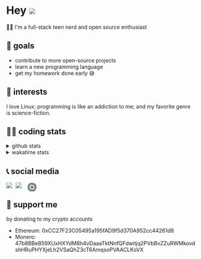 # Hey <img width="35" src="https://raw.githubusercontent.com/aemmadi/aemmadi/master/wave.gif" />
👨‍💻 I'm a full-stack teen nerd and open source enthusiast

## 🥅 goals

* contribute to more open-source projects
* learn a new programming language
* get my homework done early 😅

## 🧐 interests

I love Linux; programming is like an addiction to me; and my favorite genre is science-fiction.

## 👨‍💻 coding stats

<details>
  <summary>github stats</summary>

  <img width="768" src="https://github-profile-trophy.vercel.app/?username=poseidoncoder&no-border=true&theme=nord&no-frame=true" />
  <div style="display: inline-block">
    <img src="https://github-readme-stats.vercel.app/api/top-langs/?username=poseidoncoder&theme=nord&layout=compact&hide_border=true" />
    <img height="165" src="https://github-readme-stats.vercel.app/api?username=poseidoncoder&show_icons=true&theme=nord&hide_border=true" />
  </div>
</details>

<details>
  <summary>wakatime stats</summary>

<!--START_SECTION:waka-->
![Profile Views](http://img.shields.io/badge/Profile%20Views-1-blue)

**🐱 My Github Data** 

> 🏆 393 Contributions in the Year 2021
 > 
> 📦 21.8 kB Used in Github's Storage 
 > 
> 🚫 Not Opted to Hire
 > 
> 📜 25 Public Repositories 
 > 
> 🔑 2 Private Repositories  
 > 
**I'm an Early 🐤** 

```text
🌞 Morning    89 commits     ██████░░░░░░░░░░░░░░░░░░░   24.52% 
🌆 Daytime    187 commits    █████████████░░░░░░░░░░░░   51.52% 
🌃 Evening    87 commits     ██████░░░░░░░░░░░░░░░░░░░   23.97% 
🌙 Night      0 commits      ░░░░░░░░░░░░░░░░░░░░░░░░░   0.0%

```
📅 **I'm Most Productive on Saturday** 

```text
Monday       62 commits     ████░░░░░░░░░░░░░░░░░░░░░   17.08% 
Tuesday      47 commits     ███░░░░░░░░░░░░░░░░░░░░░░   12.95% 
Wednesday    68 commits     ████░░░░░░░░░░░░░░░░░░░░░   18.73% 
Thursday     43 commits     ███░░░░░░░░░░░░░░░░░░░░░░   11.85% 
Friday       35 commits     ██░░░░░░░░░░░░░░░░░░░░░░░   9.64% 
Saturday     78 commits     █████░░░░░░░░░░░░░░░░░░░░   21.49% 
Sunday       30 commits     ██░░░░░░░░░░░░░░░░░░░░░░░   8.26%

```


📊 **This Week I Spent My Time On** 

```text
⌚︎ Time Zone: America/Los_Angeles

💬 Programming Languages: 
JavaScript               7 hrs 37 mins       █████████████████░░░░░░░░   68.58% 
C                        1 hr 54 mins        ████░░░░░░░░░░░░░░░░░░░░░   17.11% 
Other                    1 hr 14 mins        ██░░░░░░░░░░░░░░░░░░░░░░░   11.17% 
JSON                     10 mins             ░░░░░░░░░░░░░░░░░░░░░░░░░   1.58% 
Markdown                 10 mins             ░░░░░░░░░░░░░░░░░░░░░░░░░   1.57%

🔥 Editors: 
VS Code                  10 hrs 57 mins      ████████████████████████░   98.63% 
Vim                      9 mins              ░░░░░░░░░░░░░░░░░░░░░░░░░   1.37%

🐱‍💻 Projects: 
intui                    9 hrs 2 mins        ████████████████████░░░░░   81.4% 
LearnC                   1 hr 54 mins        ████░░░░░░░░░░░░░░░░░░░░░   17.11% 
Unknown Project          9 mins              ░░░░░░░░░░░░░░░░░░░░░░░░░   1.49% 
CustomCrypocurrency      0 secs              ░░░░░░░░░░░░░░░░░░░░░░░░░   0.0%

💻 Operating System: 
Linux                    11 hrs 6 mins       █████████████████████████   100.0%

```

**I Mostly Code in JavaScript** 

```text
JavaScript               5 repos             ███████░░░░░░░░░░░░░░░░░░   27.78% 
HTML                     4 repos             █████░░░░░░░░░░░░░░░░░░░░   22.22% 
Go                       3 repos             ████░░░░░░░░░░░░░░░░░░░░░   16.67% 
Python                   2 repos             ██░░░░░░░░░░░░░░░░░░░░░░░   11.11% 
TypeScript               2 repos             ██░░░░░░░░░░░░░░░░░░░░░░░   11.11%

```


**Timeline**

![Chart not found](https://raw.githubusercontent.com/PoseidonCoder/PoseidonCoder/main/charts/bar_graph.png) 


 Last Updated on 28/06/2021
<!--END_SECTION:waka-->
</details>

## 📞 social media

[<img width=25 align="left" src="https://cdn4.iconfinder.com/data/icons/logos-and-brands/512/91_Discord_logo_logos-512.png"/>](https://discord.bio/p/devposeidon)

[<img width=31 align="left" src="https://i.pinimg.com/originals/19/7b/36/197b365922d1ea3aa1a932ff9bbda4a6.png"/>](https://www.youtube.com/channel/UCb0JVK0TmpYueYTx5Te0fUw)

[<img width=25 align="left" src="assets/images/replit.png"/>](https://repl.it/@PowerCoder) 

<br />

## 🤝 support me
by donating to my crypto accounts
* Ethereum: 0xCC27F23C05495a195fAD9f5d370A952cc44261d8
* Monero:   47b8BBeB59XUxHXYdM8h4vDaaaTktNnfQFdwitjq2PVbBvZZuRWMkovdshHRuPHYXjeLh2VSaQhZ3cT6AmqsoPVAACLKoVX
